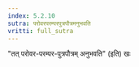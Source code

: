 ```yaml
---
index: 5.2.10
sutra: परोवरपरम्परपुत्रपौत्रमनुभवति
vritti: full_sutra
---
```


"तत् परोवर-परम्पर-पुत्रपौत्रम् अनुभवति" (इति) खः 
